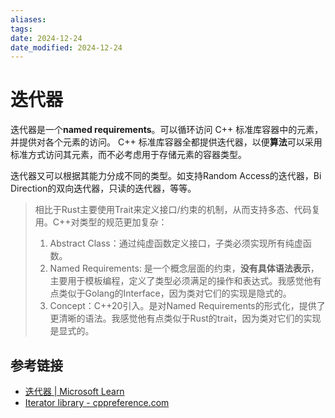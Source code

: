 ```yaml
---
aliases: 
tags: 
date: 2024-12-24
date_modified: 2024-12-24
---
```


# 迭代器

迭代器是一个**named requirements**。可以循环访问 C++ 标准库容器中的元素，并提供对各个元素的访问。 C++ 标准库容器全都提供迭代器，以便**算法**可以采用标准方式访问其元素，而不必考虑用于存储元素的容器类型。

迭代器又可以根据其能力分成不同的类型。如支持Random Access的迭代器，Bi Direction的双向迭代器，只读的迭代器，等等。

> 相比于Rust主要使用Trait来定义接口/约束的机制，从而支持多态、代码复用。C++对类型的规范更加复杂：
> 1. Abstract Class：通过纯虚函数定义接口，子类必须实现所有纯虚函数。
> 2. Named Requirements: 是一个概念层面的约束，**没有具体语法表示**，主要用于模板编程，定义了类型必须满足的操作和表达式。我感觉他有点类似于Golang的Interface，因为类对它们的实现是隐式的。
> 3. Concept：C++20引入。是对Named Requirements的形式化，提供了更清晰的语法。我感觉他有点类似于Rust的trait，因为类对它们的实现是显式的。

## 参考链接

- [迭代器 | Microsoft Learn](https://learn.microsoft.com/zh-cn/cpp/standard-library/iterators?view=msvc-170)
- [Iterator library - cppreference.com](https://en.cppreference.com/w/cpp/iterator)
